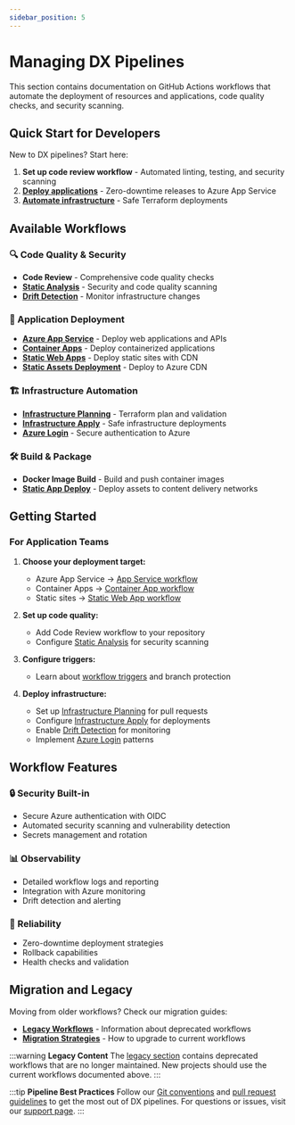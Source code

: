 ```yaml
---
sidebar_position: 5
---
```


# Managing DX Pipelines

This section contains documentation on GitHub Actions workflows that automate
the deployment of resources and applications, code quality checks, and security
scanning.

## Quick Start for Developers

New to DX pipelines? Start here:

1. **Set up code review workflow** - Automated linting, testing, and security
   scanning
2. **[Deploy applications](../azure/application-deployment/release-azure-appsvc.md)** -
   Zero-downtime releases to Azure App Service
3. **[Automate infrastructure](../terraform/infra-apply.md)** - Safe Terraform
   deployments

## Available Workflows

### 🔍 Code Quality & Security

- **Code Review** - Comprehensive code quality checks
- **[Static Analysis](../terraform/static-analysis.md)** - Security and code
  quality scanning
- **[Drift Detection](../terraform/drift-detection.md)** - Monitor
  infrastructure changes

### 🚀 Application Deployment

- **[Azure App Service](../azure/application-deployment/release-azure-appsvc.md)** -
  Deploy web applications and APIs
- **[Container Apps](../azure/application-deployment/release-container-app.md)** -
  Deploy containerized applications
- **[Static Web Apps](../azure/static-websites/build-deploy-static-web-app.md)** -
  Deploy static sites with CDN
- **[Static Assets Deployment](../azure/static-websites/build-deploy-static-assets.md)** -
  Deploy to Azure CDN

### 🏗️ Infrastructure Automation

- **[Infrastructure Planning](../terraform/infra-plan.md)** - Terraform plan and
  validation
- **[Infrastructure Apply](../terraform/infra-apply.md)** - Safe infrastructure
  deployments
- **[Azure Login](../azure/iam/azure-login.md)** - Secure authentication to
  Azure

### 🛠️ Build & Package

- **Docker Image Build** - Build and push container images
- **[Static App Deploy](../azure/static-websites/static-assets-deploy.md)** -
  Deploy assets to content delivery networks

## Getting Started

### For Application Teams

1. **Choose your deployment target:**
   - Azure App Service →
     [App Service workflow](../azure/application-deployment/release-azure-appsvc.md)
   - Container Apps →
     [Container App workflow](../azure/application-deployment/release-container-app.md)
   - Static sites →
     [Static Web App workflow](../azure/static-websites/build-deploy-static-web-app.md)

2. **Set up code quality:**
   - Add Code Review workflow to your repository
   - Configure [Static Analysis](../terraform/static-analysis.md) for security
     scanning

3. **Configure triggers:**
   - Learn about [workflow triggers](./triggers.md) and branch protection

4. **Deploy infrastructure:**
   - Set up [Infrastructure Planning](../terraform/infra-plan.md) for pull
     requests
   - Configure [Infrastructure Apply](../terraform/infra-apply.md) for
     deployments
   - Enable [Drift Detection](../terraform/drift-detection.md) for monitoring
   - Implement [Azure Login](../azure/iam/azure-login.md) patterns

## Workflow Features

### 🔒 Security Built-in

- Secure Azure authentication with OIDC
- Automated security scanning and vulnerability detection
- Secrets management and rotation

### 📊 Observability

- Detailed workflow logs and reporting
- Integration with Azure monitoring
- Drift detection and alerting

### 🔄 Reliability

- Zero-downtime deployment strategies
- Rollback capabilities
- Health checks and validation

## Migration and Legacy

Moving from older workflows? Check our migration guides:

- **[Legacy Workflows](../legacy/index.md)** - Information about deprecated
  workflows
- **[Migration Strategies](../legacy/index.md)** - How to upgrade to current
  workflows

:::warning **Legacy Content** The [legacy section](../legacy/index.md) contains
deprecated workflows that are no longer maintained. New projects should use the
current workflows documented above. :::

:::tip **Pipeline Best Practices** Follow our
[Git conventions](../github/git/index.md) and
[pull request guidelines](../github/pull-requests/index.md) to get the most out
of DX pipelines. For questions or issues, visit our
[support page](../support.md). :::
